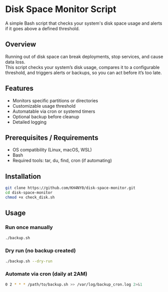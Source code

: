 # Disk Space Monitor Script

A simple Bash script that checks your system's disk space usage and alerts if it goes above a defined threshold.

## Overview
Running out of disk space can break deployments, stop services, and cause data loss.  
This script checks your system’s disk usage, compares it to a configurable threshold, and triggers alerts or backups, so you can act before it’s too late.


## Features
-  Monitors specific partitions or directories
-  Customizable usage threshold
-  Automatable via cron or systemd timers
-  Optional backup before cleanup
-  Detailed logging


## Prerequisites / Requirements
- OS compatibility (Linux, macOS, WSL)
- Bash
- Required tools: tar, du, find, cron (if automating)

## Installation

```bash
git clone https://github.com/KH4NY0/disk-space-monitor.git
cd disk-space-monitor
chmod +x check_disk.sh
```

## Usage
### Run once manually
```bash
./backup.sh
```

### Dry run (no backup created)
```bash
./backup.sh --dry-run
```

### Automate via cron (daily at 2AM)
```bash
0 2 * * * /path/to/backup.sh >> /var/log/backup_cron.log 2>&1
```

